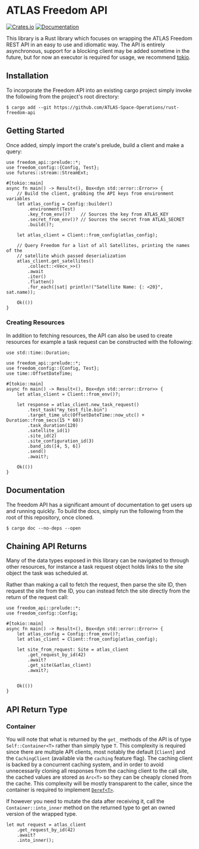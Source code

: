 # ATLAS Freedom API

[![Crates.io](https://img.shields.io/crates/v/freedom-api.svg)](https://crates.io/crates/freedom-api)
[![Documentation](https://docs.rs/freedom-api/badge.svg)](https://docs.rs/freedom-api/)

This library is a Rust library which focuses on wrapping the ATLAS Freedom REST
API in an easy to use and idiomatic way. The API is entirely asynchronous,
support for a blocking client may be added sometime in the future, but for now
an executor is required for usage, we recommend [tokio](https://tokio.rs/).

## Installation 

To incorporate the Freedom API into an existing cargo project simply invoke the
following from the project's root directory:

```console
$ cargo add --git https://github.com/ATLAS-Space-Operations/rust-freedom-api
```

## Getting Started

Once added, simply import the crate's prelude, build a client and make a
query:

```rust, no_run
use freedom_api::prelude::*;
use freedom_config::{Config, Test};
use futures::stream::StreamExt;

#[tokio::main]
async fn main() -> Result<(), Box<dyn std::error::Error>> {
    // Build the client, grabbing the API keys from environment variables
    let atlas_config = Config::builder()
        .environment(Test)
        .key_from_env()?    // Sources the key from ATLAS_KEY
        .secret_from_env()? // Sources the secret from ATLAS_SECRET
        .build()?;

    let atlas_client = Client::from_config(atlas_config);

    // Query Freedom for a list of all Satellites, printing the names of the 
    // satellite which passed deserialization
    atlas_client.get_satellites()
        .collect::<Vec<_>>()
        .await
        .iter()
        .flatten()
        .for_each(|sat| println!("Satellite Name: {: <20}", sat.name));

    Ok(())
}
```

### Creating Resources

In addition to fetching resources, the API can also be used to create resources
for example a task request can be constructed with the following:

```rust, no_run
use std::time::Duration;

use freedom_api::prelude::*;
use freedom_config::{Config, Test};
use time::OffsetDateTime;

#[tokio::main]
async fn main() -> Result<(), Box<dyn std::error::Error>> {
    let atlas_client = Client::from_env()?;

    let response = atlas_client.new_task_request()
        .test_task("my_test_file.bin")
        .target_time_utc(OffsetDateTime::now_utc() + Duration::from_secs(15 * 60))
        .task_duration(120)
        .satellite_id(1)
        .site_id(2)
        .site_configuration_id(3)
        .band_ids([4, 5, 6])
        .send()
        .await?;

    Ok(())
}
```

## Documentation

The freedom API has a significant amount of documentation to get users up and 
running quickly. To build the docs, simply run the following from the root of 
this repository, once cloned. 

```console
$ cargo doc --no-deps --open
```

## Chaining API Returns

Many of the data types exposed in this library can be navigated to through other
resources, for instance a task request object holds links to the site object the
task was scheduled at.

Rather than making a call to fetch the request, then parse the site ID, then
request the site from the ID, you can instead fetch the site directly from the
return of the request call:

```rust, no_run
use freedom_api::prelude::*;
use freedom_config::Config;

#[tokio::main]
async fn main() -> Result<(), Box<dyn std::error::Error>> {
    let atlas_config = Config::from_env()?;
    let atlas_client = Client::from_config(atlas_config);

    let site_from_request: Site = atlas_client
        .get_request_by_id(42)
        .await?
        .get_site(&atlas_client)
        .await?;


    Ok(())
}
```

## API Return Type

### Container

You will note that what is returned by the `get_` methods of the API is of type
`Self::Container<T>` rather than simply type `T`. This complexity is required
since there are multiple API clients, most notably the default [`Client`] and
the `CachingClient` (available via the `caching` feature flag). The caching
client is backed by a concurrent caching system, and in order to avoid
unnecessarily cloning all responses from the caching client to the call site,
the cached values are stored as `Arc<T>` so they can be cheaply cloned from the
cache. This complexity will be mostly transparent to the caller, since the
container is required to implement [`Deref<T>`](std::ops::Deref).

If however you need to mutate the data after receiving it, call the
`Container::into_inner` method on the returned type to get an owned
version of the wrapped type.

```rust, ignore
let mut request = atlas_client
    .get_request_by_id(42)
    .await?
    .into_inner();
```
